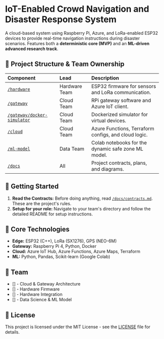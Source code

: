# IoT-Enabled Crowd Navigation and Disaster Response System

A cloud-based system using Raspberry Pi, Azure, and LoRa-enabled ESP32 devices to provide real-time navigation instructions during disaster scenarios. Features both a **deterministic core (MVP)** and an **ML-driven advanced research track**.

## 📁 Project Structure & Team Ownership

| Component | Lead | Description |
| :--- | :--- | :--- |
| [`/hardware`](./hardware/esp32-firmware/README.md) | Hardware Team | ESP32 firmware for sensors and LoRa communication. |
| [`/gateway`](./gateway/rpi-scripts/README.md) | Cloud Team | RPi gateway software and Azure IoT client. |
| [`/gateway/docker-simulator`](./gateway/docker-simulator/README.md) | Cloud Team | Dockerized simulator for virtual devices. |
| [`/cloud`](./cloud/azure-functions/README.md) | Cloud Team | Azure Functions, Terraform configs, and cloud logic. |
| [`/ml-model`](./ml-model/README.md) | Data Team | Colab notebooks for the dynamic safe zone ML model. |
| [`/docs`](./docs/contracts.md) | All | Project contracts, plans, and diagrams. |

## 🚀 Getting Started

1.  **Read the Contracts:** Before doing anything, read [`/docs/contracts.md`](./docs/contracts.md). These are the project's rules.
2.  **Setup for your role:** Navigate to your team's directory and follow the detailed README for setup instructions.

## 🔧 Core Technologies
- **Edge:** ESP32 (C++), LoRa (SX1276), GPS (NEO-6M)
- **Gateway:** Raspberry Pi 4, Python, Docker
- **Cloud:** Azure IoT Hub, Azure Functions, Azure Maps, Terraform
- **ML:** Python, Pandas, Scikit-learn (Google Colab)

## 👥 Team
- [] - Cloud & Gateway Architecture
- [] - Hardware Firmware
- [] - Hardware Integration
- [] - Data Science & ML Model

## 📄 License
This project is licensed under the MIT License - see the [LICENSE](LICENSE) file for details.